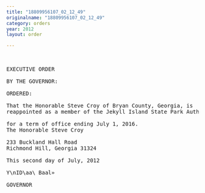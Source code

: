 ```yaml
---
title: "18809956107_02_12_49"
originalname: "18809956107_02_12_49"
category: orders
year: 2012
layout: order

---
```

<pre>
 

EXECUTIVE ORDER

BY THE GOVERNOR:

ORDERED:

That the Honorable Steve Croy of Bryan County, Georgia, is
reappointed as a member of the Jekyll Island State Park Authority

for a term of office ending July 1, 2016.
The Honorable Steve Croy

233 Buckland Hall Road
Richmond Hill, Georgia 31324

This second day of July, 2012

Y\nID\aa\ Baal»

GOVERNOR

</pre>
